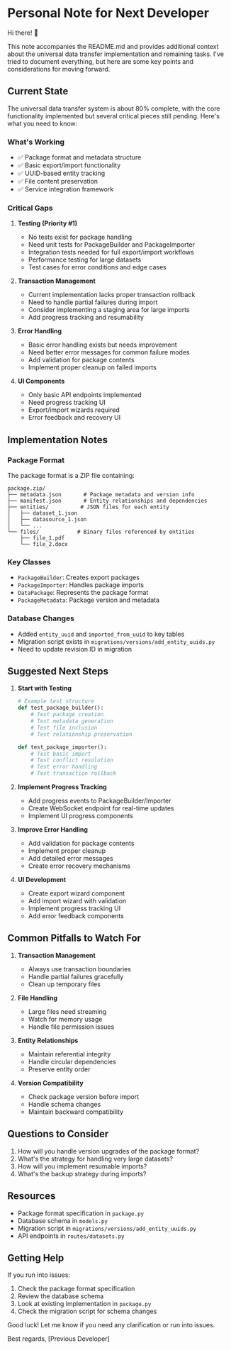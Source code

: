 # Personal Note for Next Developer

Hi there! 👋

This note accompanies the README.md and provides additional context about the universal data transfer implementation and remaining tasks. I've tried to document everything, but here are some key points and considerations for moving forward.

## Current State

The universal data transfer system is about 80% complete, with the core functionality implemented but several critical pieces still pending. Here's what you need to know:

### What's Working
- ✅ Package format and metadata structure
- ✅ Basic export/import functionality
- ✅ UUID-based entity tracking
- ✅ File content preservation
- ✅ Service integration framework

### Critical Gaps

1. **Testing (Priority #1)**
   - No tests exist for package handling
   - Need unit tests for PackageBuilder and PackageImporter
   - Integration tests needed for full export/import workflows
   - Performance testing for large datasets
   - Test cases for error conditions and edge cases

2. **Transaction Management**
   - Current implementation lacks proper transaction rollback
   - Need to handle partial failures during import
   - Consider implementing a staging area for large imports
   - Add progress tracking and resumability

3. **Error Handling**
   - Basic error handling exists but needs improvement
   - Need better error messages for common failure modes
   - Add validation for package contents
   - Implement proper cleanup on failed imports

4. **UI Components**
   - Only basic API endpoints implemented
   - Need progress tracking UI
   - Export/import wizards required
   - Error feedback and recovery UI

## Implementation Notes

### Package Format
The package format is a ZIP file containing:
```
package.zip/
├── metadata.json       # Package metadata and version info
├── manifest.json       # Entity relationships and dependencies
├── entities/          # JSON files for each entity
│   ├── dataset_1.json
│   ├── datasource_1.json
│   └── ...
└── files/            # Binary files referenced by entities
    ├── file_1.pdf
    └── file_2.docx
```

### Key Classes
- `PackageBuilder`: Creates export packages
- `PackageImporter`: Handles package imports
- `DataPackage`: Represents the package format
- `PackageMetadata`: Package version and metadata

### Database Changes
- Added `entity_uuid` and `imported_from_uuid` to key tables
- Migration script exists in `migrations/versions/add_entity_uuids.py`
- Need to update revision ID in migration

## Suggested Next Steps

1. **Start with Testing**
   ```python
   # Example test structure
   def test_package_builder():
       # Test package creation
       # Test metadata generation
       # Test file inclusion
       # Test relationship preservation

   def test_package_importer():
       # Test basic import
       # Test conflict resolution
       # Test error handling
       # Test transaction rollback
   ```

2. **Implement Progress Tracking**
   - Add progress events to PackageBuilder/Importer
   - Create WebSocket endpoint for real-time updates
   - Implement UI progress components

3. **Improve Error Handling**
   - Add validation for package contents
   - Implement proper cleanup
   - Add detailed error messages
   - Create error recovery mechanisms

4. **UI Development**
   - Create export wizard component
   - Add import wizard with validation
   - Implement progress tracking UI
   - Add error feedback components

## Common Pitfalls to Watch For

1. **Transaction Management**
   - Always use transaction boundaries
   - Handle partial failures gracefully
   - Clean up temporary files

2. **File Handling**
   - Large files need streaming
   - Watch for memory usage
   - Handle file permission issues

3. **Entity Relationships**
   - Maintain referential integrity
   - Handle circular dependencies
   - Preserve entity order

4. **Version Compatibility**
   - Check package version before import
   - Handle schema changes
   - Maintain backward compatibility

## Questions to Consider

1. How will you handle version upgrades of the package format?
2. What's the strategy for handling very large datasets?
3. How will you implement resumable imports?
4. What's the backup strategy during imports?

## Resources

- Package format specification in `package.py`
- Database schema in `models.py`
- Migration script in `migrations/versions/add_entity_uuids.py`
- API endpoints in `routes/datasets.py`

## Getting Help

If you run into issues:
1. Check the package format specification
2. Review the database schema
3. Look at existing implementation in `package.py`
4. Check the migration script for schema changes

Good luck! Let me know if you need any clarification or run into issues.

Best regards,
[Previous Developer] 